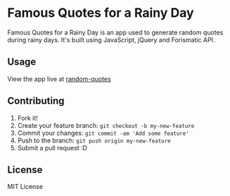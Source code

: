# Famous Quotes for a Rainy Day

Famous Quotes for a Rainy Day is an app used to generate random quotes during rainy days. It's built using JavaScript, jQuery and Forismatic API.

## Usage

View the app live at [random-quotes](https://billdevcode.github.io/projects/random-quotes/index.html)

## Contributing

1. Fork it!
2. Create your feature branch: `git checkout -b my-new-feature`
3. Commit your changes: `git commit -am 'Add some feature'`
4. Push to the branch: `git push origin my-new-feature`
5. Submit a pull request :D

## License

MIT License